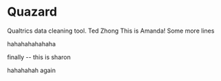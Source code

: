 # Quazard
Qualtrics data cleaning tool.
Ted Zhong
This is Amanda!
Some more lines

hahahahahahaha

finally -- this is sharon

hahahahah again
